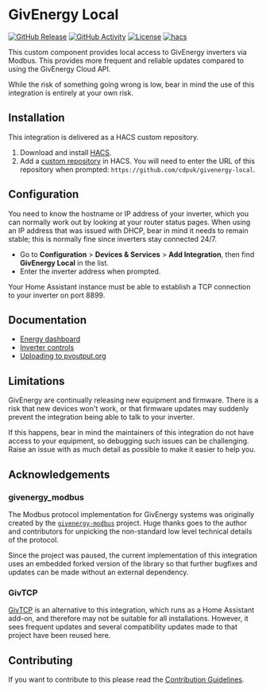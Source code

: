 # GivEnergy Local

[![GitHub Release][releases-shield]][releases]
[![GitHub Activity][commits-shield]][commits]
[![License][license-shield]](LICENSE)
[![hacs][hacsbadge]][hacs]

This custom component provides local access to GivEnergy inverters via Modbus. This provides more frequent and reliable updates compared to using the GivEnergy Cloud API.

While the risk of something going wrong is low, bear in mind the use of this integration is entirely at your own risk.

## Installation

This integration is delivered as a HACS custom repository.

1. Download and install [HACS][hacs-download].
2. Add a [custom repository][hacs-custom] in HACS. You will need to enter the URL of this repository when prompted: `https://github.com/cdpuk/givenergy-local`.

## Configuration

You need to know the hostname or IP address of your inverter, which you can normally work out by looking at your router status pages. When using an IP address that was issued with DHCP, bear in mind it needs to remain stable; this is normally fine since inverters stay connected 24/7.

* Go to **Configuration** > **Devices & Services** > **Add Integration**, then find **GivEnergy Local** in the list.
* Enter the inverter address when prompted.

Your Home Assistant instance must be able to establish a TCP connection to your inverter on port 8899.

## Documentation

* [Energy dashboard](docs/energy-dashboard.md)
* [Inverter controls](docs/controls.md)
* [Uploading to pvoutput.org](docs/pvoutput.md)

## Limitations

GivEnergy are continually releasing new equipment and firmware. There is a risk that new devices won't work, or that firmware updates may suddenly prevent the integration being able to talk to your inverter.

If this happens, bear in mind the maintainers of this integration do not have access to your equipment, so debugging such issues can be challenging. Raise an issue with as much detail as possible to make it easier to help you.

## Acknowledgements

### givenergy_modbus

The Modbus protocol implementation for GivEnergy systems was originally created by the [`givenergy-modbus`][givenergy-modbus] project. Huge thanks goes to the author and contributors for unpicking the non-standard low level technical details of the protocol.

Since the project was paused, the current implementation of this integration uses an embedded forked version of the library so that further bugfixes and updates can be made without an external dependency.

### GivTCP

[GivTCP][givtcp] is an alternative to this integration, which runs as a Home Assistant add-on, and therefore may not be suitable for all installations. However, it sees frequent updates and several compatibility updates made to that project have been reused here.

## Contributing

If you want to contribute to this please read the [Contribution Guidelines](CONTRIBUTING.md).

[commits-shield]: https://img.shields.io/github/commit-activity/y/cdpuk/givenergy-local.svg?style=for-the-badge
[commits]: https://github.com/cdpuk/givenergy-local/commits/master
[hacs]: https://github.com/custom-components/hacs
[hacsbadge]: https://img.shields.io/badge/HACS-Custom-orange.svg?style=for-the-badge
[license-shield]: https://img.shields.io/github/license/cdpuk/givenergy-local.svg?style=for-the-badge
[releases-shield]: https://img.shields.io/github/release/cdpuk/givenergy-local.svg?style=for-the-badge
[releases]: https://github.com/cdpuk/givenergy-local/releases
[givenergy-modbus]: https://github.com/dewet22/givenergy-modbus
[givtcp]: https://github.com/britkat1980/giv_tcp
[hacs-download]: https://hacs.xyz/docs/setup/download
[hacs-custom]: https://hacs.xyz/docs/faq/custom_repositories